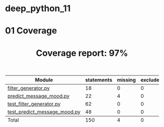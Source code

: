 # deep_python_11

# 01 Coverage
<body class="indexfile">
<header>
    <div class="content">
        <h1>Coverage report:
            <span class="pc_cov">97%</span>
        </h1>
    </div>
</header>
<main id="index">
    <table class="index" data-sortable>
        <thead>
            <tr class="tablehead" title="Click to sort">
                <th class="name left" aria-sort="none" data-shortcut="n">Module</th>
                <th aria-sort="none" data-default-sort-order="descending" data-shortcut="s">statements</th>
                <th aria-sort="none" data-default-sort-order="descending" data-shortcut="m">missing</th>
                <th aria-sort="none" data-default-sort-order="descending" data-shortcut="x">excluded</th>
                <th class="right" aria-sort="none" data-shortcut="c">coverage</th>
            </tr>
        </thead>
        <tbody>
            <tr class="file">
                <td class="name left"><a href="filter_generator_py.html">filter_generator.py</a></td>
                <td>18</td>
                <td>0</td>
                <td>0</td>
                <td class="right" data-ratio="18 18">100%</td>
            </tr>
            <tr class="file">
                <td class="name left"><a href="predict_message_mood_py.html">predict_message_mood.py</a></td>
                <td>22</td>
                <td>4</td>
                <td>0</td>
                <td class="right" data-ratio="18 22">82%</td>
            </tr>
            <tr class="file">
                <td class="name left"><a href="test_filter_generator_py.html">test_filter_generator.py</a></td>
                <td>62</td>
                <td>0</td>
                <td>0</td>
                <td class="right" data-ratio="62 62">100%</td>
            </tr>
            <tr class="file">
                <td class="name left"><a href="test_predict_message_mood_py.html">test_predict_message_mood.py</a></td>
                <td>48</td>
                <td>0</td>
                <td>0</td>
                <td class="right" data-ratio="48 48">100%</td>
            </tr>
        </tbody>
        <tfoot>
            <tr class="total">
                <td class="name left">Total</td>
                <td>150</td>
                <td>4</td>
                <td>0</td>
                <td class="right" data-ratio="146 150">97%</td>
            </tr>
        </tfoot>
    </table>
</main>
</body>
</html>